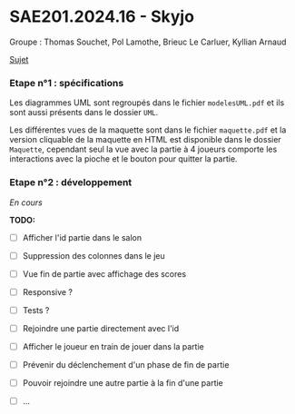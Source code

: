 # SAE201.2024.16 - Skyjo

Groupe : Thomas Souchet, Pol Lamothe, Brieuc Le Carluer, Kyllian Arnaud

[Sujet](https://gitlab.univ-nantes.fr/iut.info1.dev.objets/sae201.2024/skyjo-sujet)

### Etape n°1 : spécifications

Les diagrammes UML sont regroupés dans le fichier `modelesUML.pdf` et ils sont aussi présents dans le dossier `UML`.

Les différentes vues de la maquette sont dans le fichier `maquette.pdf` et la version cliquable de la maquette en HTML est disponible dans le dossier `Maquette`, cependant seul la vue avec la partie à 4 joueurs comporte les interactions avec la pioche et le bouton pour quitter la partie.

### Etape n°2 : développement 

*En cours*

__TODO:__

- [ ] Afficher l'id partie dans le salon
- [ ] Suppression des colonnes dans le jeu
- [ ] Vue fin de partie avec affichage des scores
- [ ] Responsive ?
- [ ] Tests ?
- [ ] Rejoindre une partie directement avec l'id
- [ ] Afficher le joueur en train de jouer dans la partie
- [ ] Prévenir du déclenchement d'un phase de fin de partie
- [ ] Pouvoir rejoindre une autre partie à la fin d'une partie
- [ ] ...


